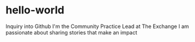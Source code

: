 # hello-world
Inquiry into Github
I'm the Community Practice Lead at The Exchange
I am passionate about sharing stories that make an impact
